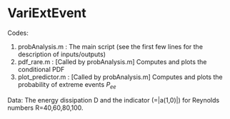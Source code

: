 # VariExtEvent
Codes:
1. probAnalysis.m   : The main script (see the first few lines for the description of inputs/outputs)
2. pdf_rare.m       : [Called by probAnalysis.m] Computes and plots the conditional PDF
3. plot_predictor.m : [Called by probAnalysis.m] Computes and plots the probability of extreme events $P_{ee}$

Data: 
The energy dissipation D and the indicator (=|a(1,0)|) for Reynolds numbers R=40,60,80,100.
